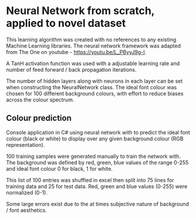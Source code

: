 # Neural Network from scratch, applied to novel dataset
This learning algorithm was created with no references to any existing Machine Learning libraries. The neural network framework
was adapted from The One on youtube - https://youtu.be/L_PByyJ9g-I.

A TanH activation function was used with a adjustable learning rate and number of feed forward / back propagation iterations.

The number of hidden layers along with neurons in each layer can be set when constructing the NeuralNetwork class. 
The ideal font colour was chosen for 100 different background colours, with effort to reduce biases across the colour 
spectrum. 

## Colour prediction
Console application in C# using neural network with to predict the ideal font colour (black or white) to display over 
any given background colour (RGB representation).

100 training samples were generated manually to train the network with. The background was defined by red, green, blue values of the range 0-255 and ideal font colour 0 for black, 1 for white.

This list of 100 entries was shuffled in excel then split into 75 lines for training data and 
25 for test data. Red, green and blue values (0-255) were normalized (0-1).

Some large errors exist due to the at times subjective nature of background / font aesthetics.
